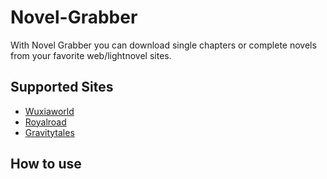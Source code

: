 # Novel-Grabber
With Novel Grabber you can download single chapters or complete novels from your favorite web/lightnovel sites.

## Supported Sites
* [Wuxiaworld](https://wuxiaworld.com/)
* [Royalroad](https://royalroad.com/)
* [Gravitytales](https://gravitytales.com/)

## How to use

